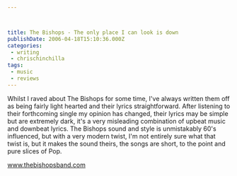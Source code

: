 ```yaml
---



title: The Bishops - The only place I can look is down
publishDate: 2006-04-18T15:10:36.000Z
categories:
 - writing
 - chrischinchilla
tags: 
 - music 
 - reviews
---
```


Whilst I raved about The Bishops for some time, I've always written them off as being fairly light hearted and their lyrics straightforward. After listening to their forthcoming single my opinion has changed, their lyrics may be simple but are extremely dark, it's a very misleading combination of upbeat music and downbeat lyrics. The Bishops sound and style is unmistakably 60's influenced, but with a very modern twist, I'm not entirely sure what that twist is, but it makes the sound theirs, the songs are short, to the point and pure slices of Pop.

<a href='https://www.thebishopsband.com' target='_blank'>www.thebishopsband.com</a>
